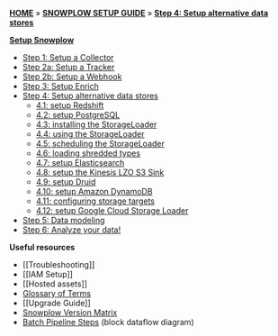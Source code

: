 [**HOME**](Home) » [**SNOWPLOW SETUP GUIDE**](setting-up-snowplow) » [**Step 4: Setup alternative data stores**](setting-up-alternative-data-stores)

[**Setup Snowplow**](setting-up-snowplow)

- [Step 1: Setup a Collector](setting-up-a-collector)
- [Step 2a: Setup a Tracker](Setting-up-a-tracker)
- [Step 2b: Setup a Webhook](Setting-up-a-webhook)
- [Step 3: Setup Enrich](setting-up-enrich)
- [Step 4: Setup alternative data stores](setting-up-alternative-data-stores)
  - [4.1: setup Redshift](setting-up-redshift)  
  - [4.2: setup PostgreSQL](setting-up-postgresql)  
  - [4.3: installing the StorageLoader](1-installing-the-storageloader)  
  - [4.4: using the StorageLoader](2-using-the-storageloader)  
  - [4.5: scheduling the StorageLoader](3-scheduling-the-storageloader)  
  - [4.6: loading shredded types](4-Loading-shredded-types)  
  - [4.7: setup Elasticsearch](elasticsearch-loader-setup)  
  - [4.8: setup the Kinesis LZO S3 Sink](kinesis-lzo-s3-sink-setup)  
  - [4.9: setup Druid](Setting-up-Druid)  
  - [4.10: setup Amazon DynamoDB](Setting-up-Amazon-DynamoDB)  
  - [4.11: configuring storage targets](Configuring-storage-targets)  
  - [4.12: setup Google Cloud Storage Loader](setting-up-google-cloud-storage-loader)
- [Step 5: Data modeling](getting-started-with-data-modeling)  
- [Step 6: Analyze your data!](getting-started-analyzing-snowplow-data)

**Useful resources**  

- [[Troubleshooting]]  
- [[IAM Setup]]   
- [[Hosted assets]]  
- [Glossary of Terms](Glossary)  
- [[Upgrade Guide]]  
- [Snowplow Version Matrix](Snowplow-version-matrix)  
- [Batch Pipeline Steps](Batch-pipeline-steps) (block dataflow diagram)  
